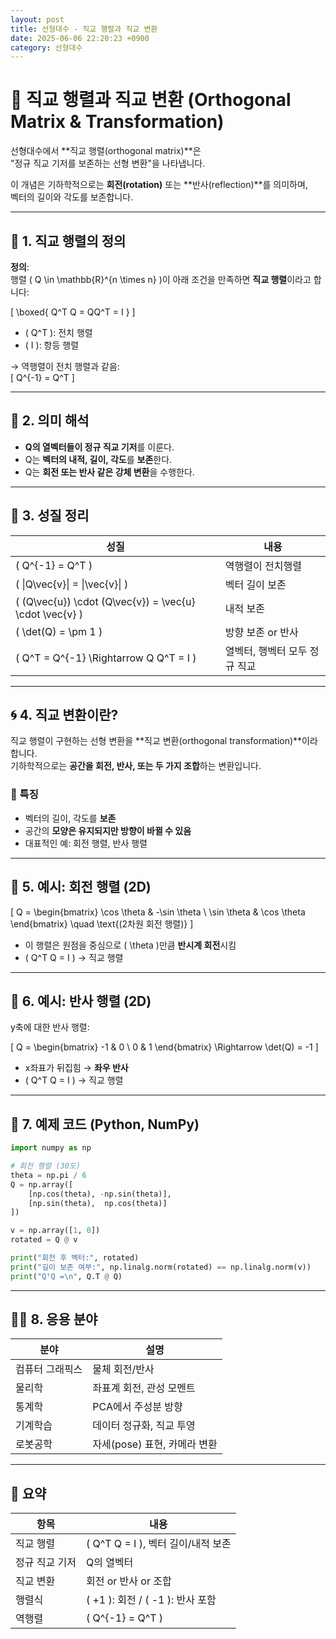 ```yaml
---
layout: post
title: 선형대수 - 직교 행렬과 직교 변환
date: 2025-06-06 22:20:23 +0900
category: 선형대수
---
```

# 🧊 직교 행렬과 직교 변환 (Orthogonal Matrix & Transformation)

선형대수에서 **직교 행렬(orthogonal matrix)**은  
"정규 직교 기저를 보존하는 선형 변환"을 나타냅니다.

이 개념은 기하학적으로는 **회전(rotation)** 또는 **반사(reflection)**를 의미하며,  
벡터의 길이와 각도를 보존합니다.

---

## 📘 1. 직교 행렬의 정의

**정의**:  
행렬 \( Q \in \mathbb{R}^{n \times n} \)이 아래 조건을 만족하면 **직교 행렬**이라고 합니다:

\[
\boxed{
Q^T Q = QQ^T = I
}
\]

- \( Q^T \): 전치 행렬
- \( I \): 항등 행렬

→ 역행렬이 전치 행렬과 같음:  
\[
Q^{-1} = Q^T
\]

---

## 🧠 2. 의미 해석

- **Q의 열벡터들이 정규 직교 기저**를 이룬다.
- Q는 **벡터의 내적, 길이, 각도**를 **보존**한다.
- Q는 **회전 또는 반사 같은 강체 변환**을 수행한다.

---

## 🧩 3. 성질 정리

| 성질 | 내용 |
|------|------|
| \( Q^{-1} = Q^T \) | 역행렬이 전치행렬 |
| \( \|Q\vec{v}\| = \|\vec{v}\| \) | 벡터 길이 보존 |
| \( (Q\vec{u}) \cdot (Q\vec{v}) = \vec{u} \cdot \vec{v} \) | 내적 보존 |
| \( \det(Q) = \pm 1 \) | 방향 보존 or 반사 |
| \( Q^T = Q^{-1} \Rightarrow Q Q^T = I \) | 열벡터, 행벡터 모두 정규 직교 |

---

## 🌀 4. 직교 변환이란?

직교 행렬이 구현하는 선형 변환을 **직교 변환(orthogonal transformation)**이라 합니다.  
기하학적으로는 **공간을 회전, 반사, 또는 두 가지 조합**하는 변환입니다.

### 📐 특징

- 벡터의 길이, 각도를 **보존**
- 공간의 **모양은 유지되지만 방향이 바뀔 수 있음**
- 대표적인 예: 회전 행렬, 반사 행렬

---

## 🔄 5. 예시: 회전 행렬 (2D)

\[
Q =
\begin{bmatrix}
\cos \theta & -\sin \theta \\
\sin \theta & \cos \theta
\end{bmatrix}
\quad \text{(2차원 회전 행렬)}
\]

- 이 행렬은 원점을 중심으로 \( \theta \)만큼 **반시계 회전**시킴
- \( Q^T Q = I \) → 직교 행렬

---

## 🔁 6. 예시: 반사 행렬 (2D)

y축에 대한 반사 행렬:

\[
Q =
\begin{bmatrix}
-1 & 0 \\
0 & 1
\end{bmatrix}
\Rightarrow \det(Q) = -1
\]

- x좌표가 뒤집힘 → **좌우 반사**
- \( Q^T Q = I \) → 직교 행렬

---

## 🧮 7. 예제 코드 (Python, NumPy)

```python
import numpy as np

# 회전 행렬 (30도)
theta = np.pi / 6
Q = np.array([
    [np.cos(theta), -np.sin(theta)],
    [np.sin(theta),  np.cos(theta)]
])

v = np.array([1, 0])
rotated = Q @ v

print("회전 후 벡터:", rotated)
print("길이 보존 여부:", np.linalg.norm(rotated) == np.linalg.norm(v))
print("QᵀQ =\n", Q.T @ Q)
```

---

## 🧑‍🔬 8. 응용 분야

| 분야 | 설명 |
|------|------|
| 컴퓨터 그래픽스 | 물체 회전/반사 |
| 물리학 | 좌표계 회전, 관성 모멘트 |
| 통계학 | PCA에서 주성분 방향 |
| 기계학습 | 데이터 정규화, 직교 투영 |
| 로봇공학 | 자세(pose) 표현, 카메라 변환 |

---

## 🧭 요약

| 항목 | 내용 |
|------|------|
| 직교 행렬 | \( Q^T Q = I \), 벡터 길이/내적 보존 |
| 정규 직교 기저 | Q의 열벡터 |
| 직교 변환 | 회전 or 반사 or 조합 |
| 행렬식 | \( +1 \): 회전 / \( -1 \): 반사 포함 |
| 역행렬 | \( Q^{-1} = Q^T \) |